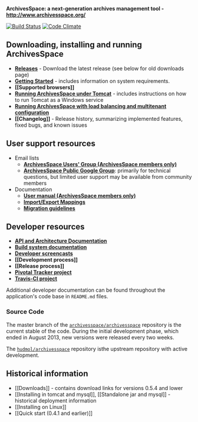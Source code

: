 **ArchivesSpace: a next-generation archives management tool - <http://www.archivesspace.org/>**

[![Build Status](https://travis-ci.org/archivesspace/archivesspace.png?branch=master)](https://travis-ci.org/archivesspace/archivesspace) [![Code Climate](https://codeclimate.com/github/archivesspace/archivesspace.png)](https://codeclimate.com/github/archivesspace/archivesspace)

## Downloading, installing and running ArchivesSpace

* **[Releases](https://github.com/archivesspace/archivesspace/releases)** - Download the latest release (see below for old downloads page)
* **[Getting Started](https://github.com/archivesspace/archivesspace/#getting-started)** - includes information on system requirements.
* **[[Supported browsers]]**
* **[Running ArchivesSpace under Tomcat](https://github.com/archivesspace/archivesspace/blob/master/README_TOMCAT.md)** - includes instructions on how to run Tomcat as a Windows service
* **[Running ArchivesSpace with load balancing and multitenant configuration](https://github.com/archivesspace/archivesspace/tree/master/clustering#readme)**
* **[[Changelog]]** - Release history, summarizing implemented features, fixed bugs, and known issues

## User support resources
* Email lists
    * **[ArchivesSpace Users' Group (ArchivesSpace members only)](http://lyralists.lyrasis.org/mailman/listinfo/archivesspace_users_group)** 
    * **[ArchivesSpace Public Google Group](http://groups.google.com/group/archivesspace)**: primarily for technical questions, but limited user support may be available from community members
* Documentation
    * **[User manual (ArchivesSpace members only)](https://docs.archivesspace.org)**
    * **[Import/Export Mappings](http://www.archivesspace.org/importexport)**
    * **[Migration guidelines](http://archivesspace.org/migrationguidelines)**

## Developer resources
* **[API and Architecture Documentation](http://archivesspace.github.com/archivesspace/doc/)**
* **[Build system documentation](https://github.com/hudmol/archivesspace/blob/master/build/README.md)**
* **[Developer screencasts](http://www.youtube.com/playlist?list=PLJFitFaE9AY_DDlhl3Kq_vFeX27F1yt6I)**
* **[[Development process]]**
* **[[Release process]]** 
* **[Pivotal Tracker project](https://www.pivotaltracker.com/s/projects/386247/)**
* **[Travis-CI project](http://travis-ci.org/archivesspace/archivesspace)**

Additional developer documentation can be found throughout the application's code base in `README.md` files.

### Source Code
The master branch of the [`archivesspace/archivesspace`](https://github.com/archivesspace/archivesspace) repository is the current stable of the code. During the initial development phase, which ended in August 2013, new versions were released every two weeks.

The [`hudmol/archivesspace`](https://github.com/hudmol/archivesspace) repository isthe upstream repository with active development.

## Historical information

* [[Downloads]] - contains download links for versions 0.5.4 and lower
* [[Installing in tomcat and mysql]], [[Standalone jar and mysql]] - historical deployment information
* [[Installing on Linux]]
* [[Quick start (0.4.1 and earlier)]]